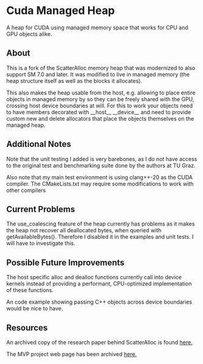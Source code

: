 # Cuda Managed Heap

A heap for CUDA using managed memory space that works for CPU and GPU objects alike.


## About

This is a fork of the ScatterAlloc memory heap that was modernized to also support SM 7.0 and later.
It was modified to live in managed memory (the heap structure itself as well as the blocks it allocates).

This also makes the heap usable from the host, e.g. allowing to place entire objects in managed memory by
so they can be freely shared with the GPU, crossing host device boundaries at will. For this to work your
objects need to have members decorated with \_\_host\_\_ \_\_device\_\_ and need to provide custom new and delete
allocators that place the objects themselves on the managed heap.

## Additional Notes

Note that the unit testing I added is very barebones, as I do not have access to the original test and
benchmarking suite done by the authors at TU Graz.

Also note that my main test environment is using clang++-20 as the CUDA compiler. The CMakeLists.txt may
require some modifications to work with other compilers

## Current Problems

The use_coalescing feature of the heap currently has problems as it makes the heap not recover all
deallocated bytes, when queried with getAvailableBytes(). Therefore I disabled it in the examples
and unit tests. I will have to investigate this.

## Possible Future Improvements

The host specific alloc and dealloc functions currently call into device kernels instead of providing a
performant, CPU-optimized implementation of these functions.

An code example showing passing C++ objects across device boundaries would be nice to have.

## Resources

An archived copy of the research paper behind ScatterAlloc is found
[here.](https://web.archive.org/web/20160201114513/http://www.icg.tugraz.at/Members/steinber/scatteralloc-1)

The MVP project web page has been archived
[here.](https://web.archive.org/web/20170311124644/http://www.icg.tugraz.at/project/mvp/)
